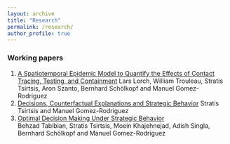 ```yaml
---
layout: archive
title: "Research"
permalink: /research/
author_profile: true
---
```


<!-- {% if author.googlescholar %}
  You can also find my articles on <u><a href="{{author.googlescholar}}">my Google Scholar profile</a>.</u>
{% endif %} -->

<!-- {% include base_path %} -->

### Working papers
1. [A Spatiotemporal Epidemic Model to Quantify the Effects of Contact Tracing, Testing, and Containment](https://arxiv.org/abs/2004.07641) 
  Lars Lorch, William Trouleau, Stratis Tsirtsis, Aron Szanto, Bernhard Schölkopf and Manuel Gomez-Rodriguez
1. [Decisions, Counterfactual Explanations and Strategic Behavior](https://arxiv.org/abs/2002.04333)
  Stratis Tsirtsis and Manuel Gomez-Rodriguez
1. [Optimal Decision Making Under Strategic Behavior](https://arxiv.org/abs/1905.09239)  
  Behzad Tabibian, Stratis Tsirtsis, Moein Khajehnejad, Adish Singla, Bernhard Schölkopf and Manuel Gomez-Rodriguez 
